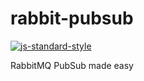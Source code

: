 # rabbit-pubsub

[![js-standard-style](https://img.shields.io/badge/code%20style-standard-brightgreen.svg)](http://standardjs.com)

RabbitMQ PubSub made easy
